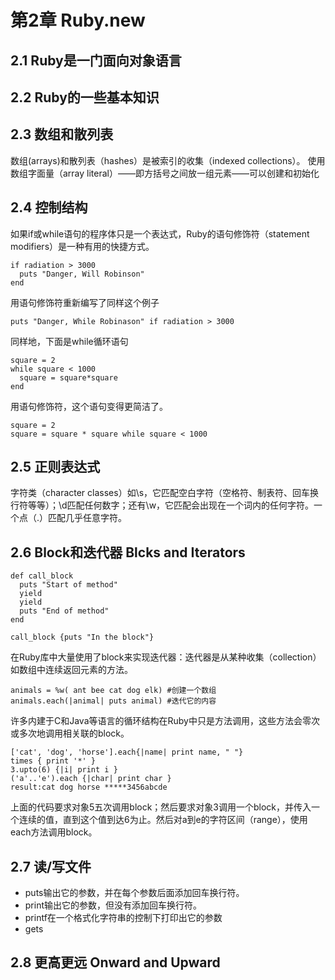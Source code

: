 # 第2章 Ruby.new #
## 2.1 Ruby是一门面向对象语言 ##

## 2.2 Ruby的一些基本知识 ##

## 2.3 数组和散列表 ##
数组(arrays)和散列表（hashes）是被索引的收集（indexed collections）。
使用数组字面量（array literal）——即方括号之间放一组元素——可以创建和初始化

## 2.4 控制结构 ##
如果if或while语句的程序体只是一个表达式，Ruby的语句修饰符（statement modifiers）是一种有用的快捷方式。

	if radiation > 3000
	  puts "Danger, Will Robinson"
	end
用语句修饰符重新编写了同样这个例子

	puts "Danger, While Robinason" if radiation > 3000
同样地，下面是while循环语句

	square = 2
	while square < 1000
	  square = square*square
	end
用语句修饰符，这个语句变得更简洁了。

	square = 2
	square = square * square while square < 1000

## 2.5 正则表达式 ##
字符类（character classes）如\s，它匹配空白字符（空格符、制表符、回车换行符等等）；\d匹配任何数字；还有\w，它匹配会出现在一个词内的任何字符。一个点（.）匹配几乎任意字符。

## 2.6 Block和迭代器 Blcks and Iterators ##
	def call_block
	  puts "Start of method"
	  yield
	  yield
	  puts "End of method"
	end

	call_block {puts "In the block"}

在Ruby库中大量使用了block来实现迭代器：迭代器是从某种收集（collection）如数组中连续返回元素的方法。

	animals = %w( ant bee cat dog elk) #创建一个数组
	animals.each(|animal| puts animal) #迭代它的内容
许多内建于C和Java等语言的循环结构在Ruby中只是方法调用，这些方法会零次或多次地调用相关联的block。
	
	['cat', 'dog', 'horse'].each{|name| print name, " "}
	times { print '*' }
	3.upto(6) {|i| print i }
	('a'..'e').each {|char| print char }
	result:cat dog horse *****3456abcde
上面的代码要求对象5五次调用block；然后要求对象3调用一个block，并传入一个连续的值，直到这个值到达6为止。然后对a到e的字符区间（range），使用each方法调用block。

## 2.7 读/写文件 ##
* puts输出它的参数，并在每个参数后面添加回车换行符。
* print输出它的参数，但没有添加回车换行符。
* printf在一个格式化字符串的控制下打印出它的参数
* gets


## 2.8 更高更远 Onward and Upward ##
